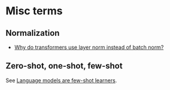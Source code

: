 # Misc terms

## Normalization

- [Why do transformers use layer norm instead of batch norm?](https://stats.stackexchange.com/questions/474440/why-do-transformers-use-layer-norm-instead-of-batch-norm)

## Zero-shot, one-shot, few-shot

See [Language models are few-shot learners](https://arxiv.org/abs/2005.14165).

